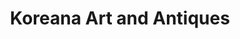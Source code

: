 ---
title: "Koreana Art and Antiques"
url: /new-york/koreana-art-and-antiques-east-84th-street/
shop: Kunst
---